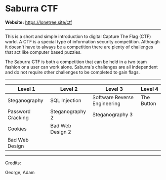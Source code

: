# Saburra CTF

**Website:** https://lonetree.site/ctf

---

This is a short and simple introduction to digital Capture The Flag (CTF) world. A CTF is a special type of information security competition. Although it doesn't have to always be a competition there are plenty of challenges that act like computer based puzzles.

The Saburra CTF is both a competition that can be held in a two team fashion or a user can work alone. Saburra's challenges are all independent and do not require other challenges to be completed to gain flags. 

---

| Level 1           | Level 2          | Level 3                      | Level 4    |
| ----------------- | ---------------- | ---------------------------- | ---------- |
| Steganography     | SQL Injection    | Software Reverse Engineering | The Button |
| Password Cracking | Steganography 2  | Steganography 3              |            |
| Cookies           | Bad Web Design 2 |                              |            |
| Bad Web Design    |                  |                              |            |

---

Credits:

George, Adam